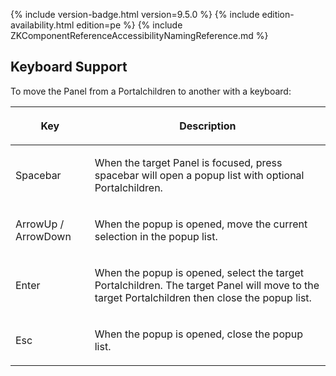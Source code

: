 {% include
version-badge.html version=9.5.0 %} {% include edition-availability.html edition=pe %} {% include
ZKComponentReferenceAccessibilityNamingReference.md %}

## Keyboard Support

To move the Panel from a Portalchildren to another with a keyboard:

<table>
<thead>
<tr class="header">
<th><center>
<p>Key</p>
</center></th>
<th><center>
<p>Description</p>
</center></th>
</tr>
</thead>
<tbody>
<tr class="odd">
<td><p>Spacebar</p></td>
<td><p>When the target Panel is focused, press spacebar will open a
popup list with optional Portalchildren.</p></td>
</tr>
<tr class="even">
<td><p>ArrowUp / ArrowDown</p></td>
<td><p>When the popup is opened, move the current selection in the popup
list.</p></td>
</tr>
<tr class="odd">
<td><p>Enter</p></td>
<td><p>When the popup is opened, select the target Portalchildren. The
target Panel will move to the target Portalchildren then close the popup
list.</p></td>
</tr>
<tr class="even">
<td><p>Esc</p></td>
<td><p>When the popup is opened, close the popup list.</p></td>
</tr>
</tbody>
</table>
